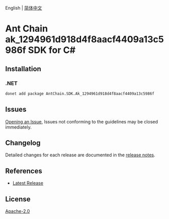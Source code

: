 English | [简体中文](README-CN.md)

# Ant Chain ak_1294961d918d4f8aacf4409a13c5986f SDK for C#

## Installation

### .NET

```bash
donet add package AntChain.SDK.Ak_1294961d918d4f8aacf4409a13c5986f
```

## Issues

[Opening an Issue](https://github.com/alipay/antchain-openapi-prod-sdk/issues/new), Issues not conforming to the guidelines may be closed immediately.

## Changelog

Detailed changes for each release are documented in the [release notes](./ChangeLog.md).

## References

* [Latest Release](https://github.com/alipay/antchain-openapi-prod-sdk/)

## License

[Apache-2.0](http://www.apache.org/licenses/LICENSE-2.0)
